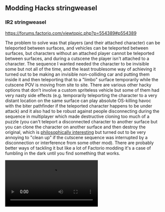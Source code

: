 ## Modding Hacks <author>stringweasel</author>

### IR2 <author>stringweasel</author>
https://forums.factorio.com/viewtopic.php?p=554389#p554389

The problem to solve was that players (and their attached character) can be teleported between surfaces, and vehicles can be teleported between surfaces, but characters without an attached player cannot be teleported between surfaces, and during a cutscene the player isn't attached to a character. The sequence I wanted needed the character to be invisible some but not all of the time, and the least troublesome way of achieving it turned out to be making an invisible non-colliding car and putting them inside it and then teleporting that to a "limbo" surface temporarily while the cutscene POV is moving from site to site. There are various other hacky options that don't involve a custom spriteless vehicle but some of them had very nasty side effects (e.g. temporarily teleporting the character to a very distant location on the same surface can play absolute OS-killing havoc with the biter pathfinder if the teleported character happens to be under attack) and it also had to be robust against people disconnecting during the sequence in multiplayer which made destructive cloning too much of a puzzle (you can't teleport a disconnected character to another surface but you can clone the character on another surface and then destroy the original, which is [philosophically interesting](https://en.wikipedia.org/wiki/Teletransportation_paradox) but turned out to be very annoying to "clean up" if the cutscene sequence was interrupted by a disconnection or interference from some other mod). There are probably better ways of tackling it but like a lot of Factorio modding it's a case of fumbling in the dark until you find something that works.

![](media/deadlock-ir2-transmat.mp4)